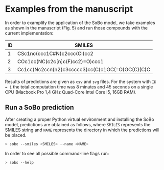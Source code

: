# Examples from the manuscript

In order to examplify the application of the SoBo model, we take examples as shown in the manuscript (Fig. 5) and run those compounds with the current implementation:

| ID  | SMILES                                          |
| --- | ----------------------------------------------- |
| 1   | CSc1nc(ccc1C#N)c2ccc(Cl)cc2                     |
| 2   | COc1cc(NC(c2c[n]c(F)cc2)=O)ccc1                 |
| 3   | Cc1cc(Nc2ccn(n2)c3ccccc3)cc(C)c1OC(=O)OC(C)(C)C |

Results of predictions are given as `csv` and `svg` files.
For the system with `ID = 1` the total computation time was 8 minutes and 45 seconds on a single CPU (Macbook Pro 1,4 GHz Quad-Core Intel Core i5, 16GB RAM).

## Run a SoBo prediction

After creating a proper Python virtual environment and installing the SoBo model, predictions are obtained as follows, where `SMILES` represents the SMILES string and `NAME` represents the directory in which the predictions will be placed.

```bash
> sobo --smiles <SMILES> --name <NAME>
```

In order to see all possible command-line flags run:

```bash
> sobo --help
```
